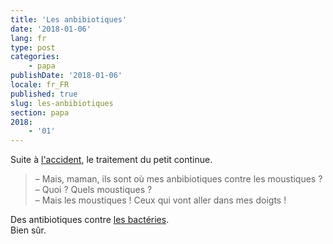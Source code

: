 ```yaml
---
title: 'Les anbibiotiques'
date: '2018-01-06'
lang: fr
type: post
categories:
    - papa
publishDate: '2018-01-06'
locale: fr_FR
published: true
slug: les-anbibiotiques
section: papa
2018:
    - '01'
---
```


Suite à [l'accident](/2017/12/a-l-hopital/), le traitement du petit continue.

<!--more-->


> – Mais, maman, ils sont où mes anbibiotiques contre les moustiques ?  
> – Quoi ? Quels moustiques ?  
> – Mais les moustiques ! Ceux qui vont aller dans mes doigts !

Des antibiotiques contre [les bactéries](/2017/12/les-petites-betes/).  
Bien sûr.